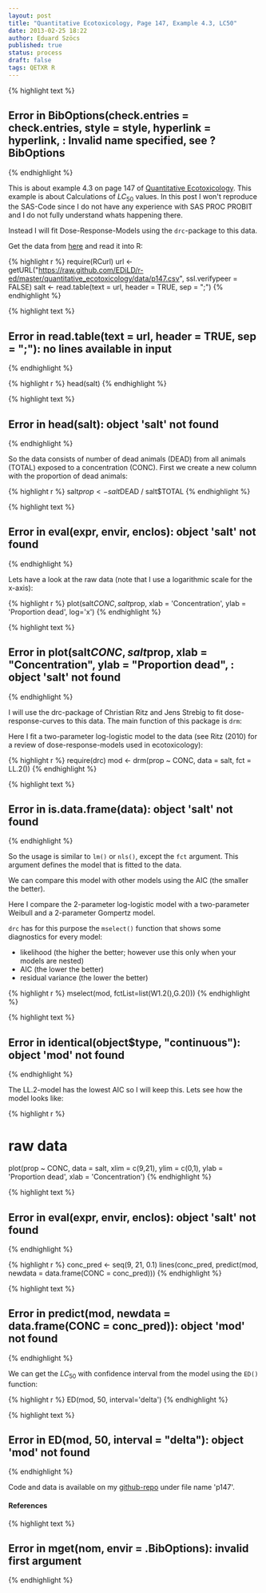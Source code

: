 ```yaml
---
layout: post
title: "Quantitative Ecotoxicology, Page 147, Example 4.3, LC50"
date: 2013-02-25 18:22
author: Eduard Szöcs
published: true
status: process
draft: false
tags: QETXR R
---
```


{% highlight text %}
## Error in BibOptions(check.entries = check.entries, style = style, hyperlink = hyperlink, : Invalid name specified, see ?BibOptions
{% endhighlight %}


This is about example 4.3 on page 147 of [Quantitative Ecotoxicology](http://www.crcpress.com/product/isbn/9781439835647). This example is about Calculations of $LC_{50}$ values.
In this post I won't reproduce the SAS-Code since I do not have any experience with SAS PROC PROBIT and I do not fully understand whats happening there.

Instead I will fit Dose-Response-Models using the `drc`-package to this data.


Get the data from [here](https://raw.github.com/EDiLD/r-ed/master/quantitative_ecotoxicology/data/p147.csv) and read it into R:


{% highlight r %}
require(RCurl)
url <- getURL("https://raw.github.com/EDiLD/r-ed/master/quantitative_ecotoxicology/data/p147.csv",
ssl.verifypeer = FALSE)
salt <- read.table(text = url, header = TRUE, sep = ";")
{% endhighlight %}



{% highlight text %}
## Error in read.table(text = url, header = TRUE, sep = ";"): no lines available in input
{% endhighlight %}

{% highlight r %}
head(salt)
{% endhighlight %}



{% highlight text %}
## Error in head(salt): object 'salt' not found
{% endhighlight %}

So the data consists of number of dead animals (DEAD) from all animals (TOTAL) exposed to a concentration (CONC).
First we create a new column with the proportion of dead animals:


{% highlight r %}
salt$prop <- salt$DEAD / salt$TOTAL
{% endhighlight %}



{% highlight text %}
## Error in eval(expr, envir, enclos): object 'salt' not found
{% endhighlight %}

Lets have a look at the raw data (note that I use a logarithmic scale for the x-axis):

{% highlight r %}
plot(salt$CONC, salt$prop, xlab = 'Concentration', ylab = 'Proportion dead', log='x')
{% endhighlight %}



{% highlight text %}
## Error in plot(salt$CONC, salt$prop, xlab = "Concentration", ylab = "Proportion dead", : object 'salt' not found
{% endhighlight %}


I will use the drc-package of Christian Ritz and Jens Strebig to fit dose-response-curves to this data. The main function of this package is `drm`:


Here I fit a two-parameter log-logistic model to the data (see Ritz (2010) for a review of dose-response-models used in ecotoxicology):

{% highlight r %}
require(drc)
mod <- drm(prop ~ CONC, data = salt, fct =  LL.2())
{% endhighlight %}



{% highlight text %}
## Error in is.data.frame(data): object 'salt' not found
{% endhighlight %}

So the usage is similar to `lm()` or `nls()`, except the `fct` argument. This argument defines the model that is fitted to the data.

We can compare this model with other models using the AIC (the smaller the better). 

Here I compare the 2-parameter log-logistic model with a two-parameter Weibull and a 2-parameter Gompertz model. 

`drc` has for this purpose the `mselect()` function that shows some diagnostics for every model:

* likelihood (the higher the better; however use this only when your models are nested)
* AIC (the lower the better)
* residual variance (the lower the better)


{% highlight r %}
mselect(mod, fctList=list(W1.2(),G.2()))
{% endhighlight %}



{% highlight text %}
## Error in identical(object$type, "continuous"): object 'mod' not found
{% endhighlight %}

The LL.2-model has the lowest AIC so I will keep this. 
Lets see how the model looks like:

{% highlight r %}
# raw data
plot(prop ~ CONC, data = salt, xlim = c(9,21), ylim = c(0,1), ylab = 'Proportion dead', xlab = 'Concentration')
{% endhighlight %}



{% highlight text %}
## Error in eval(expr, envir, enclos): object 'salt' not found
{% endhighlight %}



{% highlight r %}
conc_pred <- seq(9, 21, 0.1)
lines(conc_pred, predict(mod, newdata = data.frame(CONC = conc_pred)))
{% endhighlight %}



{% highlight text %}
## Error in predict(mod, newdata = data.frame(CONC = conc_pred)): object 'mod' not found
{% endhighlight %}

We can get the $LC_{50}$ with confidence interval from the model using the `ED()` function:

{% highlight r %}
ED(mod, 50, interval='delta')
{% endhighlight %}



{% highlight text %}
## Error in ED(mod, 50, interval = "delta"): object 'mod' not found
{% endhighlight %}

Code and data is available on my [github-repo](https://github.com/EDiLD/r-ed/tree/master/quantitative_ecotoxicology) under file name 'p147'.

#### References


{% highlight text %}
## Error in mget(nom, envir = .BibOptions): invalid first argument
{% endhighlight %}

